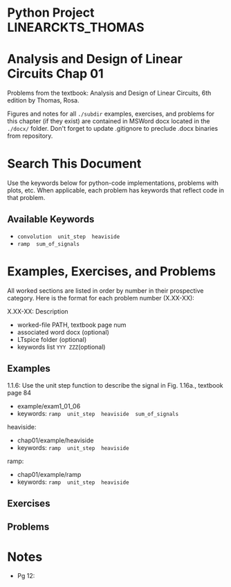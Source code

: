 # Python Project LINEARCKTS_THOMAS
# Analysis and Design of Linear Circuits Chap 01
Problems from the textbook: Analysis and Design of Linear Circuits, 6th edition by Thomas, Rosa.

Figures and notes for all `./subdir` examples, exercises, and problems for this
chapter (if they exist) are contained in MSWord docx located in the `./docx/` folder.
Don't forget to update .gitignore to preclude .docx binaries from repository.

# Search This Document
Use the keywords below for python-code implementations, problems with plots, etc.
When applicable, each problem has keywords that reflect code in that problem.

## Available Keywords
* `convolution  unit_step  heaviside`
* `ramp  sum_of_signals`


# Examples, Exercises, and Problems
All worked sections are listed in order by number in their prospective category.
Here is the format for each problem number (X.XX-XX):

X.XX-XX: Description
* worked-file PATH, textbook page num
* associated word docx (optional)
* LTspice folder (optional)
* keywords list `YYY ZZZ`(optional)


## Examples
1.1.6: Use the unit step function to describe the signal in Fig. 1.16a.,
textbook page 84
* example/exam1_01_06
* keywords: `ramp  unit_step  heaviside  sum_of_signals`

heaviside:
* chap01/example/heaviside
* keywords: `ramp  unit_step  heaviside`

ramp:
* chap01/example/ramp
* keywords: `ramp  unit_step  heaviside`


## Exercises


## Problems



# Notes
* Pg 12: 
